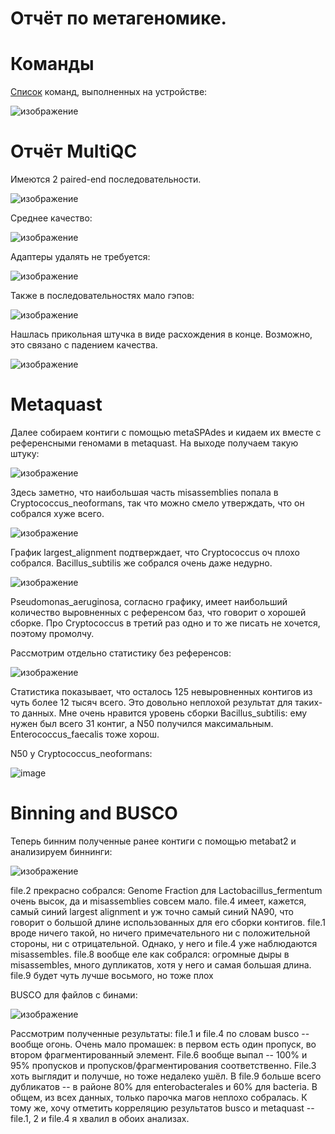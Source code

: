 # Отчёт по метагеномике.

# Команды

[Список](metagenomics/commands.sh) команд, выполненных на устройстве:

![изображение](https://user-images.githubusercontent.com/86663451/143272039-b0b0fce5-6042-4055-b84f-62dc90e2ebcb.png)

# Отчёт MultiQC
Имеются 2 paired-end последовательности.

![изображение](https://user-images.githubusercontent.com/86663451/142238482-80f2c57e-b4fe-4eec-b3fb-33ce1035e090.png)

Среднее качество:

![изображение](https://user-images.githubusercontent.com/86663451/142238433-2f74a5cf-46dd-46ba-afc5-ffd924667bc1.png)

Адаптеры удалять не требуется:

![изображение](https://user-images.githubusercontent.com/86663451/142238693-5cd42260-8456-42be-823b-fa2880cae254.png)

Также в последовательностях мало гэпов:

![изображение](https://user-images.githubusercontent.com/86663451/142238942-978fa877-4b8c-42f7-832d-18bb207737cd.png)

Нашлась прикольная штучка в виде расхождения в конце. Возможно, это связано с падением качества.

![изображение](https://user-images.githubusercontent.com/86663451/142599071-436f6344-04e7-40ce-9aa0-d116bb2c76e0.png)

# Metaquast

Далее собираем контиги с помощью metaSPAdes и кидаем их вместе с референсными геномами в metaquast. На выходе получаем такую штуку:

![изображение](https://user-images.githubusercontent.com/86663451/143217220-f84e4d39-8af1-4c16-a981-74970b383a1c.png)

Здесь заметно, что наибольшая часть misassemblies попала в Cryptococcus_neoformans, так что можно смело утверждать, что он собрался хуже всего.

![изображение](https://user-images.githubusercontent.com/86663451/143217627-644a2eb4-75f0-4929-85e3-970fb8c28cd9.png)

График largest_alignment подтверждает, что Cryptococcus оч плохо собрался. Bacillus_subtilis же собрался очень даже недурно.

![изображение](https://user-images.githubusercontent.com/86663451/143217967-1648cfea-bb42-49de-873a-b53c18ceecc1.png)

Pseudomonas_aeruginosa, согласно графику, имеет наибольший количество выровненных с референсом баз, что говорит о хорошей сборке. Про Cryptococcus в третий раз одно и то же писать не хочется, поэтому промолчу.


Рассмотрим отдельно статистику без референсов: 

![изображение](https://user-images.githubusercontent.com/86663451/143218786-0c5de9f2-c604-41b5-b2b1-184a57d834bc.png)

Статистика показывает, что осталось 125 невыровненных контигов из чуть более 12 тысяч всего. Это довольно неплохой результат для таких-то данных. Мне очень нравится уровень сборки Bacillus_subtilis: ему нужен был всего 31 контиг, а N50 получился максимальным. Enterococcus_faecalis тоже хорош.

N50 у Cryptococcus_neoformans: 

![image](https://user-images.githubusercontent.com/86663451/143230815-a016aca9-eaed-44b5-86e7-58e37d62018f.png)

# Binning and BUSCO

Теперь бинним полученные ранее контиги с помощью metabat2 и анализируем биннинги:

![изображение](https://user-images.githubusercontent.com/86663451/143238393-f24514ce-c43a-48b5-82f6-f51912381309.png)

file.2 прекрасно собрался: Genome Fraction для Lactobacillus_fermentum очень высок, да и misassemblies совсем мало. file.4 имеет, кажется, самый синий largest alignment и уж точно самый синий NA90, что говорит о большой длине использованных для его сборки контигов. file.1 вроде ничего такой, но ничего примечательного ни с положительной стороны, ни с отрицательной. Однако, у него и file.4 уже наблюдаются misassembles. file.8 вообще еле как собрался: огромные дыры в misassembles, много дупликатов, хотя у него и самая большая длина. file.9 будет чуть лучше восьмого, но тоже плох

BUSCO для файлов с бинами:

![изображение](https://user-images.githubusercontent.com/86663451/143262842-85246d01-d6d3-412e-8931-970169cc5e43.png)

Рассмотрим полученные результаты: file.1 и file.4 по словам busco -- вообще огонь. Очень мало промашек: в первом есть один пропуск, во втором фрагментированный элемент. File.6 вообще выпал -- 100% и 95% пропусков и пропусков/фрагментирования соответственно. File.3 хоть выглядит и получше, но тоже недалеко ушёл. В file.9 больше всего дубликатов -- в районе 80% для enterobacterales и 60% для bacteria. В общем, из всех данных, только парочка магов неплохо собралась. К тому же, хочу отметить корреляцию результатов busco и metaquast -- file.1, 2 и file.4 я хвалил в обоих анализах.
